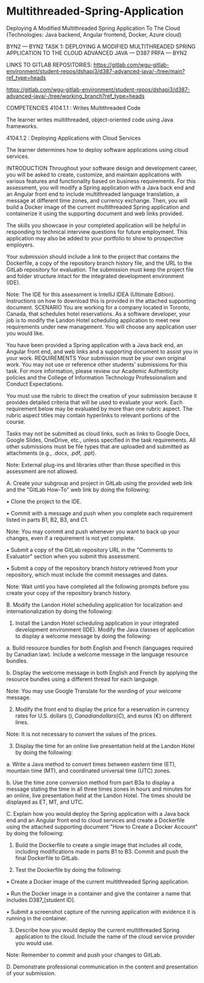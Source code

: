 # Multithreaded-Spring-Application
Deploying A Modified Multithreaded Spring Application To The Cloud (Technologies: Java backend, Angular frontend, Docker, Azure cloud)

BYN2 — BYN2 TASK 1: DEPLOYING A MODIFIED MULTITHREADED SPRING APPLICATION TO THE CLOUD
ADVANCED JAVA — D387
PRFA — BYN2


LINKS TO GITLAB REPOSITORIES:
https://gitlab.com/wgu-gitlab-environment/student-repos/dshapi3/d387-advanced-java/-/tree/main?ref_type=heads

https://gitlab.com/wgu-gitlab-environment/student-repos/dshapi3/d387-advanced-java/-/tree/working_branch?ref_type=heads



COMPETENCIES
4104.1.1 : Writes Multithreaded Code

The learner writes multithreaded, object-oriented code using Java frameworks.

4104.1.2 : Deploying Applications with Cloud Services

The learner determines how to deploy software applications using cloud services.

INTRODUCTION
Throughout your software design and development career, you will be asked to create, customize, and maintain applications with various features and functionality based on business requirements. For this assessment, you will modify a Spring application with a Java back end and an Angular front end to include multithreaded language translation, a message at different time zones, and currency exchange. Then, you will build a Docker image of the current multithreaded Spring application and containerize it using the supporting document and web links provided.

The skills you showcase in your completed application will be helpful in responding to technical interview questions for future employment. This application may also be added to your portfolio to show to prospective employers.

Your submission should include a link to the project that contains the Dockerfile, a copy of the repository branch history file, and the URL to the GitLab repository for evaluation. The submission must keep the project file and folder structure intact for the integrated development environment (IDE).

Note: The IDE for this assessment is IntelliJ IDEA (Ultimate Edition). Instructions on how to download this is provided in the attached supporting document.
SCENARIO
You are working for a company located in Toronto, Canada, that schedules hotel reservations. As a software developer, your job is to modify the Landon Hotel scheduling application to meet new requirements under new management. You will choose any application user you would like.

You have been provided a Spring application with a Java back end, an Angular front end, and web links and a supporting document to assist you in your work.
REQUIREMENTS
Your submission must be your own original work. You may not use or reference other students' submissions for this task. For more information, please review our Academic Authenticity policies and the College of Information Technology Professionalism and Conduct Expectations.



You must use the rubric to direct the creation of your submission because it provides detailed criteria that will be used to evaluate your work. Each requirement below may be evaluated by more than one rubric aspect. The rubric aspect titles may contain hyperlinks to relevant portions of the course.



Tasks may not be submitted as cloud links, such as links to Google Docs, Google Slides, OneDrive, etc., unless specified in the task requirements. All other submissions must be file types that are uploaded and submitted as attachments (e.g., .docx, .pdf, .ppt).



Note: External plug-ins and libraries other than those specified in this assessment are not allowed.



A.  Create your subgroup and project in GitLab using the provided web link and the "GitLab How-To" web link by doing the following:

•   Clone the project to the IDE.

•   Commit with a message and push when you complete each requirement listed in parts B1, B2, B3, and C1.


Note: You may commit and push whenever you want to back up your changes, even if a requirement is not yet complete.


•   Submit a copy of the GitLab repository URL in the "Comments to Evaluator" section when you submit this assessment.

•   Submit a copy of the repository branch history retrieved from your repository, which must include the commit messages and dates.

Note: Wait until you have completed all the following prompts before you create your copy of the repository branch history.


B.  Modify the Landon Hotel scheduling application for localization and internationalization by doing the following:

1.   Install the Landon Hotel scheduling application in your integrated development environment (IDE). Modify the Java classes of application to display a welcome message by doing the following:

a.  Build resource bundles for both English and French (languages required by Canadian law). Include a welcome message in the language resource bundles.

b.  Display the welcome message in both English and French by applying the resource bundles using a different thread for each language.


Note: You may use Google Translate for the wording of your welcome message.


2.  Modify the front end to display the price for a reservation in currency rates for U.S. dollars ($), Canadian dollars (C$), and euros (€) on different lines.


Note: It is not necessary to convert the values of the prices.


3.  Display the time for an online live presentation held at the Landon Hotel by doing the following:

a.  Write a Java method to convert times between eastern time (ET), mountain time (MT), and coordinated universal time (UTC) zones.

b.  Use the time zone conversion method from part B3a to display a message stating the time in all three times zones in hours and minutes for an online, live presentation held at the Landon Hotel. The times should be displayed as ET, MT, and UTC.


C.  Explain how you would deploy the Spring application with a Java back end and an Angular front end to cloud services and create a Dockerfile using the attached supporting document "How to Create a Docker Account" by doing the following:

1.  Build the Dockerfile to create a single image that includes all code, including modifications made in parts B1 to B3. Commit and push the final Dockerfile to GitLab.

2.  Test the Dockerfile by doing the following:

•   Create a Docker image of the current multithreaded Spring application.

•   Run the Docker image in a container and give the container a name that includes D387_[student ID].

•   Submit a screenshot capture of the running application with evidence it is running in the container.

3.  Describe how you would deploy the current multithreaded Spring application to the cloud. Include the name of the cloud service provider you would use.


Note: Remember to commit and push your changes to GitLab.


D.  Demonstrate professional communication in the content and presentation of your submission.
